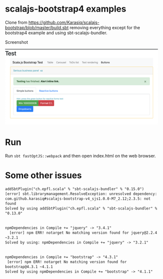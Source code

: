 # scalajs-bootstrap4 examples

Clone from https://github.com/Karasiq/scalajs-bootstrap/blob/master/build.sbt
removing everything except for the bootstrap4 example and using sbt-scalajs-bundler.

Screenshot

![screenshot](docs/screenshot.png)



# Run
Run `sbt fastOptJS::webpack` and then open index.html on the web browser.


# Some other issues
```
addSbtPlugin("ch.epfl.scala" % "sbt-scalajs-bundler" % "0.15.0")
[error] sbt.librarymanagement.ResolveException: unresolved dependency: com.github.karasiq#scalajs-bootstrap-v4_sjs1.0.0-M7_2.12;2.3.5: not found
Solved by using addSbtPlugin("ch.epfl.scala" % "sbt-scalajs-bundler" % "0.13.0"


npmDependencies in Compile += "jquery" -> "3.4.1"
  [error] npm ERR! notarget No matching version found for jquery@2.2.4 ~3.2.1
Solved by using: npmDependencies in Compile += "jquery" -> "3.2.1"


npmDependencies in Compile += "bootstrap" -> "4.3.1"
 [error] npm ERR! notarget No matching version found for bootstrap@4.3.1 ~4.1.1
Solved by using npmDependencies in Compile += "bootstrap" -> "4.1.1"
```
